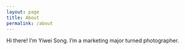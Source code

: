 ```yaml
---
layout: page
title: About
permalink: /about
---
```



Hi there! I'm Yiwei Song. I’m a marketing major turned photographer.
